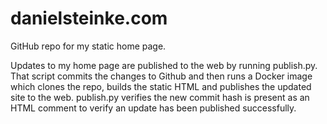 # danielsteinke.com
 GitHub repo for my static home page.

 Updates to my home page are published to the web by running publish.py. That script commits the changes to Github and then runs a Docker image which clones the repo, builds the static HTML and publishes the updated site to the web. publish.py verifies the new commit hash is present as an HTML comment to verify an update has been published successfully.
